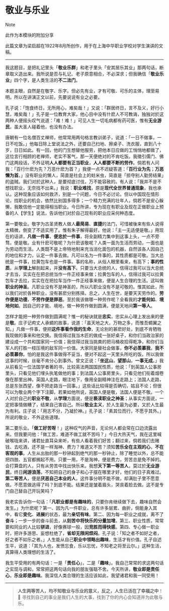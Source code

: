 # 敬业与乐业

> [!NOTE]
> 此作为本模块的附加分享

此篇文章为梁启超在1922年8月所创作，用于在上海中华职业学校对学生演讲的文稿。

---

我这题目，是把礼记里头「**敬业乐群**」和老子里头「安其居乐其业」那两句话，断章取义造出来。我所说是否与礼记、老子原意相合，不必深求；但我确信「**敬业乐业**」四个字，是人类生活的**不二法门**。

本题主眼，自然是在敬字、乐字。但必先有业，才有可敬、可乐的主体，理至易明。所以在讲演正文以前，先要说说有业之必要。

孔子说：「饱食终日，无所用心，难矣哉！」又说：「群居终日，言不及义，好行小慧，难矣哉！」孔子是一位教育大家，他心目中没有什麽人不可教诲，独独对於这两种人便摇头叹气说道：「难！难！」可见人生一切毛病都有药可医，惟有**无业游民**，虽大圣人碰着他，也没有办法。

唐朝有一位名僧百丈禅师，他常常用两句格言教训弟子，说道：「一日不做事，一日不吃饭。」他每日除上堂说法之外，还要自己扫地、擦桌子、洗衣服，直到八十岁，日日如此。有一回，他的门生想替他服劳，把他本日应做的工悄悄地都做了，这位言行相顾的老禅师，老实不客气，那一天便绝对的不肯吃饭。我徵引儒门、佛门这两段话，不外证明**人人都要有正当职业**，**人人都要不断的劳作**。倘若有人问我：「百行什麽为先？万恶什麽为首？」我便一点不迟疑答道：「**百行业为先**；**万恶懒为首**。」没有职业的懒人，简直是社会上的蛀米虫，简直是「掠夺别人勤劳结果」的盗贼。我们对於这种人，是要彻底讨伐，万不能容赦的。有人说：「我并不是不想找职业，无奈找不出来。」我说：**职业难找**，原是**现代全世界普通现象**，我也承认。这种现象应该如何救济，别是一个问题，今日不必讨论。但以中国现在情形论，找职业的机会，依然比别国多得多；一个精力充满的壮年人，倘若不是安心躲懒，我敢信他一定能得相当职业。今日所讲，专为现在有职业及现在正做职业上预备的人【学生】说法，告诉他们对於自己现有的职业应采何种态度。

第一要敬业。敬字为古圣贤教人做人**最简易**、**直捷**的法门，可惜被後来有些人说得太精微，倒变了不适实用了。惟有朱子解得最好。他说：「主一无适便是敬。」用现在的话讲，**凡做一件事**，**便忠於一件事**，将全副精力集中到这事上头，一点不旁骛，便是敬。业有什麽可敬呢？为什麽该敬呢？人类一面为生活而劳动，一面也是为劳动而生活。人类既不是上帝特地制来充当消化面包的机器，自然该各人因自己的地位和才力，认定一件事去做。凡可以名为一件事的，其性质都是可敬。当大总统是一件事，拉黄包车也是一件事。事的名称，从俗人眼里看来，有高下；**事的性质**，从**学理上**解剖起来，并**没有高下**。只要当大总统的人，信得过我可以当大总统才去当，实实在在把总统当作一件正经事来做；拉黄包车的人，信得过我可以拉黄包车才去拉，实实在在把拉车当作一件正经事来做，便是人生合理的生活。这叫做**职业的神圣**。凡职业没有不是神圣的，所以凡职业没有不是可敬的。惟其如此，所以我们对於各种职业，没有甚麽分别拣择。总之，人生在世，是要天天劳作的。**劳作便是功德**，**不劳作便是罪恶**。至於我该做哪一种劳作呢？全看我的**才能何如**、**境地何如**。因自己的才能、境地，做一种劳作做到圆满，便是天地间**第一等人**。

怎样才能把一种劳作做到圆满呢？惟一的秘诀就是**忠实**，忠实从心理上发出来的便是**敬**。庄子记痀丈人承蜩的故事，说道：「虽天地之大，万物之多，而惟吾蜩翼之知。」凡做一件事，便把**这件事看作我的生命**，无论别的甚麽好处，到底不肯牺牲我现做的事来和他交换。我信得过我当木匠的做成一张好桌子，和你们当政治家的建设成一个共和国家同一价值；我信得过我当挑粪的把马桶收拾得乾净，和你们当军人的打胜一枝压境的敌军同一价值。大家同是替社会做事，**你不必羡慕我**，**我不必羡慕你**。怕的是我这件事做得不妥当，便对不起这一天里头所吃的饭。所以我做这事的时候，丝毫不肯分心到事外。曾文正说：「**坐这山**，**望那山**，**一事无成**。」我从前看见一位法国学者著的书，比较英法两国国民性质，他说：「到英国人公事房里头，只看见他们埋头执笔做他的事；到法国人公事房里头，只看见他们衔着烟卷像在那里出神。英国人走路，眼注地下，像用全副精神注在走路上；法国人走路，总是东张西望，像不把走路当一回事。」这些话比较得是否确切，姑且不论；但很可以为敬业两个字下注脚。若果如他所说，英国人便是敬，法国人便是不敬。一个人对於自己的**职业不敬**，从**学理**方面说，便是**亵渎职业之神圣**；从事实方面说，一定把事情做糟了，结果自己害自己。所以**敬业主义**，於人生最为必要，又於人生最为有利。庄子说：「用志不分，乃凝於神。」孔子说：「素其位而行，不愿乎其外。」所说的敬业，不外这些道理。

第二要乐业。「**做工好苦呀**！」这种叹气的声音，无论何人都会常在口边流露出来。但我要问他：「做工苦，难道不做工就不苦吗？」今日大热天气，我在这里喊破喉咙来讲，诸君扯直耳朵来听，有些人看着我们好苦；翻过来，倘若我们去赌钱、去吃酒，还不是一样淘神、费力？难道又不苦？须知**苦乐全在主观的心**，**不在客观的事**。人生从出胎的那一秒钟起到绝气的那一秒钟止，除了睡觉以外，总不能把四肢、五官都搁起不用。只要一用，不是淘神，便是费力，劳苦总是免不掉的。会打算盘的人，只有从劳苦中找出快乐来。我想**天下第一等苦人**，莫过於**无业游民**，终日**闲游浪荡**，不知把自己的身子和心子摆在哪里才好，他们的日子真难过。**第二等苦人**，便是**厌恶自己本业的人**，这件事分明不能不做，却满肚子里不愿意做。不愿意做逃得了吗？到底不能。结果还是皱着眉头，哭丧着脸去做。这不是专门自己替自己开玩笑吗？

我老实告诉你一句话：「**凡职业都是有趣味的**，只要你肯继续做下去，趣味自然会发生。」为什麽呢？第一、因为凡一件职业，总有许多层累、曲折，倘能身入其中，看它**变化**、**进展**的状态，最为**亲切有味**。第二、因为每一职业之成就，离不了**奋斗**；一步一步的奋斗前去，从**刻苦中将快乐的分量加增**。第三、职业性质，常常要和同业的人比较**骈进**，好像赛球一般，因**竞胜而得快感**。第四、专心做一职业时，把许多游思、妄想杜绝了，**省却无限闲烦闷**。孔子说：「知之者不如好之者，好之者不如乐之者。」人生能从自己**职业中领略出趣味**，生活才有价值。孔子自述生平，说道：「其为人也，发愤忘食，乐以忘忧，不知老之将至云尔。」这种生活，真算得人类理想的生活了。

我生平受用的有两句话：一是「**责任心**」，二是「**趣味**」。我自己常常的求这两句话之实现与调和，常常把这两句话向我的朋友强聒不舍。今天所讲，**敬业即是责任心**，**乐业即是趣味**。我深信人类合理的生活应该如此，我望诸君和我一同受用！

---

> **人生两等苦人，均不知敬业与乐业的意义，反之，人生已活在了幸福之中**！
> 🔅 寻找到自己的事业是我们人生的大事，找到了你的内心会知道并为此敬与乐。